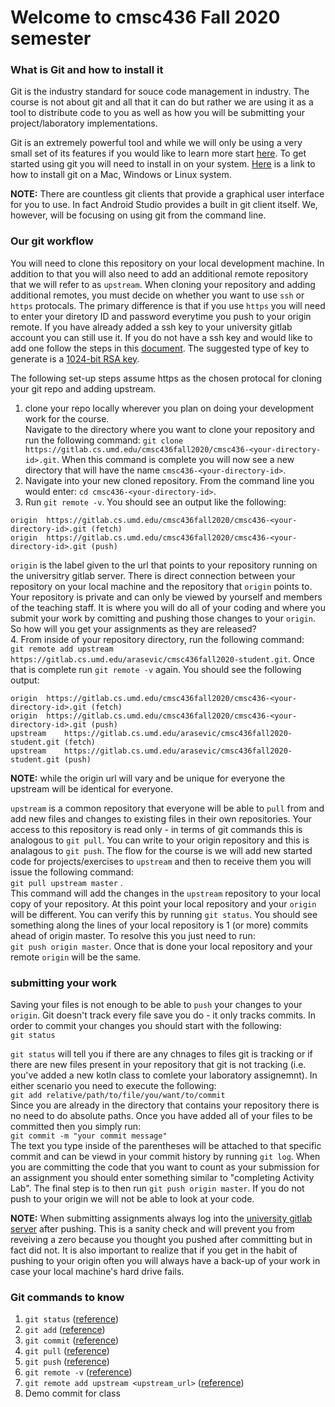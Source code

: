 # Welcome to cmsc436 Fall 2020 semester  

### What is Git and how to install it  

Git is the industry standard for souce code management in industry. The course is not about git and all that it can do but rather we are using it as a tool to distribute code to you as well as how you will be submitting your project/laboratory implementations.  

Git is an extremely powerful tool and while we will only be using a very small set of its features if you would like to learn more start [here](https://www.atlassian.com/git/tutorials/what-is-git). To get started using git you will need to install in on your system. [Here](https://www.atlassian.com/git/tutorials/install-git) is a link to how to install git on a Mac, Windows or Linux system.  

__NOTE:__ There are countless git clients that provide a graphical user interface for you to use. In fact Android Studio provides a built in git client itself. We, however, will be focusing on using git from the command line.  

### Our git workflow  
You will need to clone this repository on your local development machine. In addition to that you will also need to add an additional remote repository that we will refer to as `upstream`. When cloning your repository and adding additional remotes, you must decide on whether you want to use `ssh` or `https` protocals. The primary difference is that if you use `https` you will need to enter your diretory ID and password everytime you push to your origin remote. If you have already added a ssh key to your university gitlab account you can still use it. If you do not have a ssh key and would like to add one follow the steps in this [document](https://gitlab.cs.umd.edu/help/ssh/README#generating-a-new-ssh-key-pair). The suggested type of key to generate is a [1024-bit RSA key](https://gitlab.cs.umd.edu/help/ssh/README#rsa-ssh-keys).  

The following set-up steps assume https as the chosen protocal for cloning your git repo and adding upstream.  
1. clone your repo locally wherever you plan on doing your development work for the course.  
Navigate to the directory where you want to clone your repository and run the following command: `git clone https://gitlab.cs.umd.edu/cmsc436fall2020/cmsc436-<your-directory-id>.git`. When this command is complete you will now see a new directory that will have the name `cmsc436-<your-directory-id>`.  
2.  Navigate into your new cloned repository. From the command line you would enter: `cd cmsc436-<your-directory-id>`.  
3.  Run `git remote -v`. You should see an output like the following:  
```
origin	https://gitlab.cs.umd.edu/cmsc436fall2020/cmsc436-<your-directory-id>.git (fetch)
origin	https://gitlab.cs.umd.edu/cmsc436fall2020/cmsc436-<your-directory-id>.git (push)
```  
`origin` is the label given to the url that points to your repository running on the universitry gitlab server. There is direct connection between your repository on your local machine and the repository that `origin` points to. Your repository is private and can only be viewed by yourself and members of the teaching staff. It is where you will do all of your coding and where you submit your work by comitting and pushing those changes to your `origin`. So how will you get your assignments as they are released?  
4.  From inside of your repository directory, run the following command:  
`git remote add upstream https://gitlab.cs.umd.edu/arasevic/cmsc436fall2020-student.git`. Once that is complete run `git remote -v` again. You should see the following output:  
```
origin	https://gitlab.cs.umd.edu/cmsc436fall2020/cmsc436-<your-directory-id>.git (fetch)
origin	https://gitlab.cs.umd.edu/cmsc436fall2020/cmsc436-<your-directory-id>.git (push)
upstream	https://gitlab.cs.umd.edu/arasevic/cmsc436fall2020-student.git (fetch)
upstream	https://gitlab.cs.umd.edu/arasevic/cmsc436fall2020-student.git (push)
```  
__NOTE:__ while the origin url will vary and be unique for everyone the upstream will be identical for everyone.  

`upstream` is a common repository that everyone will be able to `pull` from and add new files and changes to existing files in their own repositories. Your access to this repository is read only - in terms of git commands this is analogous to `git pull`. You can write to your origin repository and this is analagous to `git push`. The flow for the course is we will add new started code for projects/exercises to `upstream` and then to receive them you will issue the following command:  
`git pull upstream master` .  
This command will add the changes in the `upstream` repository to your local copy of your repository. At this point your local repository and your `origin` will be different. You can verify this by running `git status`. You should see something along the lines of your local repository is 1 (or more) commits ahead of origin master. To resolve this you just need to run:  
 `git push origin master`. Once that is done your local repository and your remote `origin` will be the same.  

 ### submitting your work  
 Saving your files is not enough to be able to `push` your changes to your `origin`. Git doesn't track every file save you do - it only tracks commits. In order to commit your changes you should start with the following:  
 `git status`  

 `git status` will tell you if there are any chnages to files git is tracking or if there are new files present in your repository that git is not tracking (i.e. you've added a new kotln class to comlete your laboratory assignemnt). In either scenario you need to execute the following:  
 `git add relative/path/to/file/you/want/to/commit`  
 Since you are already in the directory that contains your repository there is no need to do absolute paths. Once you have added all of your files to be committed then you simply run:  
 `git commit -m "your commit message"`  
 The text you type inside of the parentheses will be attached to that specific commit and can be viewd in your commit history by running `git log`. When you are committing the code that you want to count as your submission for an assignment you should enter something similar to "completing Activity Lab". The final step is to then run `git push origin master`. If you do not push to your origin we will not be able to look at your code.  

 __NOTE:__ When submitting assignments always log into the [university gitlab server](https://gitlab.cs.umd.edu) after pushing. This is a sanity check and will prevent you from reveiving a zero because you thought you pushed after committing but in fact did not. It is also important to realize that if you get in the habit of pushing to your origin often you will always have a back-up of your work in case your local machine's hard drive fails.


### Git commands to know
1.  `git status` ([reference](https://www.atlassian.com/git/tutorials/inspecting-a-repository)) 
2.  `git add` ([reference](https://www.atlassian.com/git/tutorials/saving-changes)) 
3.  `git commit` ([reference](https://www.atlassian.com/git/tutorials/saving-changes/git-commit)) 
4.  `git pull`  ([reference](https://www.atlassian.com/git/tutorials/syncing/git-pull))
5.  `git push` ([reference](https://www.atlassian.com/git/tutorials/syncing/git-push)) 
6.  `git remote -v`  ([reference](https://www.atlassian.com/git/tutorials/syncing))
7.  `git remote add upstream <upstream_url>` ([reference](https://docs.github.com/en/github/using-git/adding-a-remote))
8.  Demo commit for class

